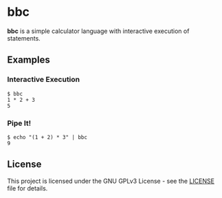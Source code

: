 # bbc

**bbc** is a simple calculator language with interactive execution of 
statements.

## Examples

### Interactive Execution

```
$ bbc
1 * 2 + 3
5
```

### Pipe It! 

```
$ echo "(1 + 2) * 3" | bbc
9
```

## License

This project is licensed under the GNU GPLv3 License - see the 
[LICENSE](LICENSE) file for details.
